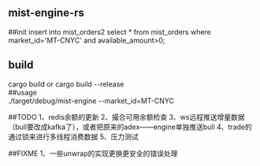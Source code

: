 ## mist-engine-rs      

##init
insert into mist_orders2 select * from mist_orders where market_id='MT-CNYC' and available_amount>0;

## build
cargo build or cargo build --release              
##usage       
 ./target/debug/mist-engine --market_id=MT-CNYC
 
##TODO
1、redis余额的更新
2、撮合可用余额检查
3、ws远程推送增量数据（bull要改成kafka了），或者把原来的adex——engine单独推送bull
4、trade的通过锁来进行多线程消费数据
5、压力测试

##FIXME
1、一些unwrap的实现更换更安全的错误处理



                
                 
                  